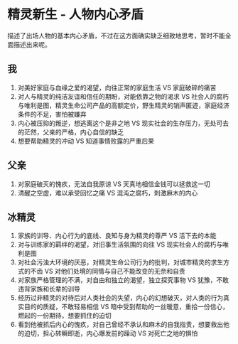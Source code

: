 # 精灵新生 - 人物内心矛盾

描述了出场人物的基本内心矛盾，不过在这方面确实缺乏细致地思考，暂时不能全面描述出来呢。

## 我

1. 对美好家庭与血缘之爱的渴望，向往正常的家庭生活  VS  家庭破碎的痛苦
2. 对人与精灵的纯洁友谊和信任的期盼，对能依靠之物的渴求  VS  社会人的腐朽与唯利是图，精灵生命公司产品的高额定价，野生精灵的销声匿迹，家庭经济条件的不足，害怕被嫌弃
3. 内心被压抑的叛逆，想逃离这个是非之地  VS  现实社会的生存压力，无处可去的茫然，父亲的严格，内心自信的缺乏
4. 想要帮助精灵的冲动  VS  知道事情败露的严重后果

## 父亲

1. 对家庭破灭的愧疚，无法自我原谅  VS  天真地相信金钱可以拯救这一切
2. 清醒之空虚，难以承受回忆之痛  VS  混沌之腐朽，刺激麻木的内心

## 冰精灵

1. 家族的训导、内心行为的底线、良知与身为精灵的尊严  VS  活下去的本能
2. 对与训练家的羁绊的渴望，对旧事生活氛围的向往  VS  现实社会人的腐朽与唯利是图
3. 对社会污浊大环境的厌恶，对精灵生命公司行为的批判，对城市精灵的求生方式的不齿  VS  对他们处境的同情与自己不能改变的无奈和自责
4. 对家族严格管理的不满，对自由和独立的渴望，独立探究事物  VS  犹豫，不敢违背家族和长辈的训导
5. 经历过非精灵的对待后对人类社会的失望，内心的幻想破灭，对人类的行为真实目的的质疑，不敢轻易相信  VS  暗中受到帮助的一丝暖意，重拾一份信心，燃起的一份期待，想要抓住的迫切
6. 看到他被抓后内心的愧疚，对自己曾经不承认和麻木的自我指责，想要救出他的迫切，担心转瞬即逝，内心爆发前的躁动  VS  对死亡之地的惧怕